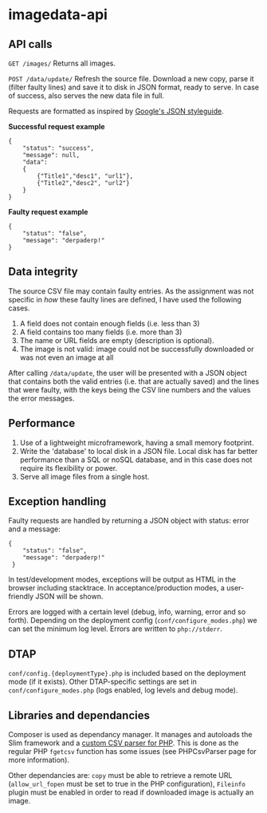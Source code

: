 # imagedata-api

## API calls ##
`GET /images/`
Returns all images.

`POST /data/update/`
Refresh the source file. Download a new copy, parse it (filter faulty lines) and save it to disk in JSON format, ready to serve. In case of success, also serves the new data file in full.

Requests are formatted as inspired by [Google's JSON styleguide](https://google-styleguide.googlecode.com/svn/trunk/jsoncstyleguide.xml).

**Successful request example**
```
{
	"status": "success",
	"message": null,
	"data":
	{
		{"Title1","desc1", "url1"},
		{"Title2","desc2", "url2"}
	}
}
```
**Faulty request example**
```
{
	"status": "false",
	"message": "derpaderp!"
}
```

## Data integrity ##
The source CSV file may contain faulty entries. As the assignment was not specific in *how* these faulty lines are defined, I have used the following cases.

1. A field does not contain enough fields (i.e. less than 3)
2. A field contains too many fields (i.e. more than 3)
3. The name or URL fields are empty (description is optional).
4. The image is not valid: image could not be successfully downloaded or was not even an image at all

After calling `/data/update`, the user will be presented with a JSON object that contains both the valid entries (i.e. that are actually saved) and the lines that were faulty, with the keys being the CSV line numbers and the values the error messages.

## Performance ##
1. Use of a lightweight microframework, having a small memory footprint.
2. Write the 'database' to local disk in a JSON file. Local disk has far better performance than a SQL or noSQL database, and in this case does not require its flexibility or power.
3. Serve all image files from a single host.

## Exception handling ##
Faulty requests are handled by returning a JSON object with status: error and a message:

```
{
	"status": "false",
	"message": "derpaderp!"
 }
```
In test/development modes, exceptions will be output as HTML in the browser including stacktrace.
In acceptance/production modes, a user-friendly JSON will be shown.

Errors are logged with a certain level (debug, info, warning, error and so forth). Depending on the deployment config (`conf/configure_modes.php`) we can set the minimum log level. Errors are written to `php://stderr`.

## DTAP ##
`conf/config.{deploymentType}.php` is included based on the deployment mode (if it exists). Other DTAP-specific settings are set in `conf/configure_modes.php` (logs enabled, log levels and debug mode).

## Libraries and dependancies ##
Composer is used as dependancy manager. It manages and autoloads the Slim framework and a [custom CSV parser for PHP](https://github.com/kzykhys/PHPCsvParser). This is done as the regular PHP `fgetcsv` function has some issues (see PHPCsvParser page for more information).

Other dependancies are: `copy` must be able to retrieve a remote URL (`allow_url_fopen` must be set to true in the PHP configuration), `Fileinfo` plugin must be enabled in order to read if downloaded image is actually an image.